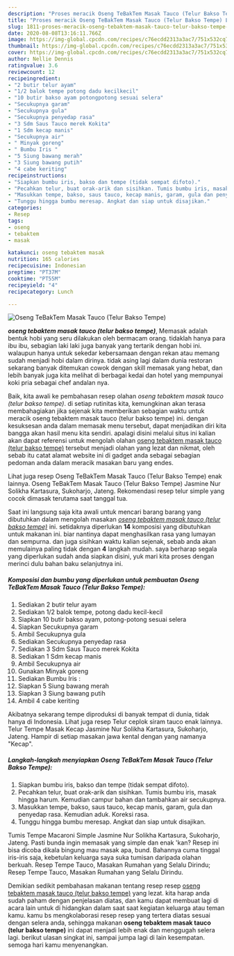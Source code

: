 ```yaml
---
description: "Proses meracik Oseng TeBakTem Masak Tauco (Telur Bakso Tempe) Lezat"
title: "Proses meracik Oseng TeBakTem Masak Tauco (Telur Bakso Tempe) Lezat"
slug: 1811-proses-meracik-oseng-tebaktem-masak-tauco-telur-bakso-tempe-lezat
date: 2020-08-08T13:16:11.766Z
image: https://img-global.cpcdn.com/recipes/c76ecdd2313a3ac7/751x532cq70/oseng-tebaktem-masak-tauco-telur-bakso-tempe-foto-resep-utama.jpg
thumbnail: https://img-global.cpcdn.com/recipes/c76ecdd2313a3ac7/751x532cq70/oseng-tebaktem-masak-tauco-telur-bakso-tempe-foto-resep-utama.jpg
cover: https://img-global.cpcdn.com/recipes/c76ecdd2313a3ac7/751x532cq70/oseng-tebaktem-masak-tauco-telur-bakso-tempe-foto-resep-utama.jpg
author: Nellie Dennis
ratingvalue: 3.6
reviewcount: 12
recipeingredient:
- "2 butir telur ayam"
- "1/2 balok tempe potong dadu kecilkecil"
- "10 butir bakso ayam potongpotong sesuai selera"
- "Secukupnya garam"
- "Secukupnya gula"
- "Secukupnya penyedap rasa"
- "3 Sdm Saus Tauco merek Kokita"
- "1 Sdm kecap manis"
- "Secukupnya air"
- " Minyak goreng"
- " Bumbu Iris "
- "5 Siung bawang merah"
- "3 Siung bawang putih"
- "4 cabe keriting"
recipeinstructions:
- "Siapkan bumbu iris, bakso dan tempe (tidak sempat difoto)."
- "Pecahkan telur, buat orak-arik dan sisihkan. Tumis bumbu iris, masak hingga harum. Kemudian campur bahan dan tambahkan air secukupnya."
- "Masukkan tempe, bakso, saus tauco, kecap manis, garam, gula dan penyedap rasa. Kemudian aduk. Koreksi rasa."
- "Tunggu hingga bumbu meresap. Angkat dan siap untuk disajikan."
categories:
- Resep
tags:
- oseng
- tebaktem
- masak

katakunci: oseng tebaktem masak 
nutrition: 165 calories
recipecuisine: Indonesian
preptime: "PT37M"
cooktime: "PT55M"
recipeyield: "4"
recipecategory: Lunch

---
```



![Oseng TeBakTem Masak Tauco (Telur Bakso Tempe)](https://img-global.cpcdn.com/recipes/c76ecdd2313a3ac7/751x532cq70/oseng-tebaktem-masak-tauco-telur-bakso-tempe-foto-resep-utama.jpg)

<b><i>oseng tebaktem masak tauco (telur bakso tempe)</i></b>, Memasak adalah bentuk hobi yang seru dilakukan oleh bermacam orang. tidaklah hanya para ibu ibu, sebagian laki laki juga banyak yang tertarik dengan hobi ini. walaupun hanya untuk sekedar kebersamaan dengan rekan atau memang sudah menjadi hobi dalam dirinya. tidak asing lagi dalam dunia restoran sekarang banyak ditemukan cowok dengan skill memasak yang hebat, dan lebih banyak juga kita melihat di berbagai kedai dan hotel yang mempunyai koki pria sebagai chef andalan nya.

Baik, kita awali ke pembahasan resep olahan <i>oseng tebaktem masak tauco (telur bakso tempe)</i>. di setiap rutinitas kita, kemungkinan akan terasa membahagiakan jika sejenak kita memberikan sebagian waktu untuk meracik oseng tebaktem masak tauco (telur bakso tempe) ini. dengan kesuksesan anda dalam memasak menu tersebut, dapat menjadikan diri kita bangga akan hasil menu kita sendiri. apalagi disini melalui situs ini kalian akan dapat referensi untuk mengolah olahan <u>oseng tebaktem masak tauco (telur bakso tempe)</u> tersebut menjadi olahan yang lezat dan nikmat, oleh sebab itu catat alamat website ini di gadget anda sebagai sebagian pedoman anda dalam meracik masakan baru yang endes.

Lihat juga resep Oseng TeBakTem Masak Tauco (Telur Bakso Tempe) enak lainnya. Oseng TeBakTem Masak Tauco (Telur Bakso Tempe) Jasmine Nur Solikha Kartasura, Sukoharjo, Jateng. Rekomendasi resep telur simple yang cocok dimasak terutama saat tanggal tua.


Saat ini langsung saja kita awali untuk mencari barang barang yang dibutuhkan dalam mengolah masakan <u><i>oseng tebaktem masak tauco (telur bakso tempe)</i></u> ini. setidaknya diperlukan <b>14</b> komposisi yang dibutuhkan untuk makanan ini. biar nantinya dapat menghasilkan rasa yang lumayan dan sempurna. dan juga sisihkan waktu kalian sejenak, sebab anda akan memulainya paling tidak dengan <b>4</b> langkah mudah. saya berharap segala yang diperlukan sudah anda siapkan disini, yuk mari kita proses dengan merinci dulu bahan baku selanjutnya ini.

<!--inarticleads1-->

##### Komposisi dan bumbu yang diperlukan untuk pembuatan Oseng TeBakTem Masak Tauco (Telur Bakso Tempe):

1. Sediakan 2 butir telur ayam
1. Sediakan 1/2 balok tempe, potong dadu kecil-kecil
1. Siapkan 10 butir bakso ayam, potong-potong sesuai selera
1. Siapkan Secukupnya garam
1. Ambil Secukupnya gula
1. Sediakan Secukupnya penyedap rasa
1. Sediakan 3 Sdm Saus Tauco merek Kokita
1. Sediakan 1 Sdm kecap manis
1. Ambil Secukupnya air
1. Gunakan  Minyak goreng
1. Sediakan  Bumbu Iris :
1. Siapkan 5 Siung bawang merah
1. Siapkan 3 Siung bawang putih
1. Ambil 4 cabe keriting


Akibatnya sekarang tempe diproduksi di banyak tempat di dunia, tidak hanya di Indonesia. Lihat juga resep Telur ceplok siram tauco enak lainnya. Telur Tempe Masak Kecap Jasmine Nur Solikha Kartasura, Sukoharjo, Jateng. Hampir di setiap masakan jawa kental dengan yang namanya &#34;Kecap&#34;. 

<!--inarticleads2-->

##### Langkah-langkah menyiapkan Oseng TeBakTem Masak Tauco (Telur Bakso Tempe):

1. Siapkan bumbu iris, bakso dan tempe (tidak sempat difoto).
1. Pecahkan telur, buat orak-arik dan sisihkan. Tumis bumbu iris, masak hingga harum. Kemudian campur bahan dan tambahkan air secukupnya.
1. Masukkan tempe, bakso, saus tauco, kecap manis, garam, gula dan penyedap rasa. Kemudian aduk. Koreksi rasa.
1. Tunggu hingga bumbu meresap. Angkat dan siap untuk disajikan.


Tumis Tempe Macaroni Simple Jasmine Nur Solikha Kartasura, Sukoharjo, Jateng. Pasti bunda ingin memasak yang simple dan enak &#39;kan? Resep ini bisa dicoba dikala bingung mau masak apa, bund. Bahannya cuma tinggal iris-iris saja, kebetulan keluarga saya suka tumisan daripada olahan berkuah. Resep Tempe Tauco, Masakan Rumahan yang Selalu Dirindu; Resep Tempe Tauco, Masakan Rumahan yang Selalu Dirindu. 

Demikian sedikit pembahasan makanan tentang resep resep <u>oseng tebaktem masak tauco (telur bakso tempe)</u> yang lezat. kita harap anda sudah paham dengan penjelasan diatas, dan kamu dapat membuat lagi di acara lain untuk di hidangkan dalam saat saat kegiatan keluarga atau teman kamu. kamu bs mengkolaborasi resep resep yang tertera diatas sesuai dengan selera anda, sehingga makanan <b>oseng tebaktem masak tauco (telur bakso tempe)</b> ini dapat menjadi lebih enak dan menggugah selera lagi. berikut ulasan singkat ini, sampai jumpa lagi di lain kesempatan. semoga hari kamu menyenangkan.
